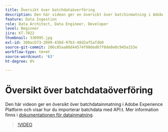 ```yaml
---
title: Översikt över batchdataöverföring
description: Den här videon ger en översikt över batchinmatning i Adobe Experience Platform och visar hur du importerar batchdata med API:t.
feature: Data Ingestion
role: Data Architect, Data Engineer, Developer
level: Beginner
jira: KT-7022
thumbnail: 330995.jpg
exl-id: 300acb73-2099-438d-97b3-48d2af5afdb0
source-git-commit: 286c85aa88d44574f00ded67f0de8e0c945a153e
workflow-type: tm+mt
source-wordcount: '63'
ht-degree: 0%

---
```


# Översikt över batchdataöverföring

Den här videon ger en översikt över batchdatainmatning i Adobe Experience Platform och visar hur du importerar batchdata med API:t. Mer information finns i [dokumentationen för datainmatning](https://experienceleague.adobe.com/docs/experience-platform/ingestion/home.html?lang=sv-SE).

>[!VIDEO](https://video.tv.adobe.com/v/330995?learn=on&enablevpops)

